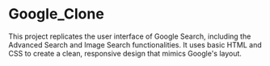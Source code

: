 # Google_Clone
This project replicates the user interface of Google Search, including the Advanced Search and Image Search functionalities. It uses basic HTML and CSS to create a clean, responsive design that mimics Google's layout.
